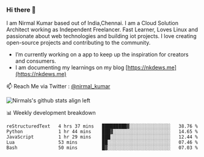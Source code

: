 ### Hi there 👋

 I am Nirmal Kumar based out of India,Chennai. I am a Cloud Solution Architect working as Independent Freelancer. Fast Learner, Loves Linux and passionate about web technologies and building iot projects. I love creating open-source projects and contributing to the community.

- I’m currently working on a app to keep up the inspiration for creators and consumers.
- I am documenting my learnings on my blog [https://nkdews.me](https://nkdews.me)

📫 Reach Me via  Twitter : [@nirmal_kumar](https://twitter.com/nirmal_kumar)

![Nirmals's github stats align left](https://github-readme-stats.vercel.app/api?username=nk-gears&show_icons=true)


📊 Weekly development breakdown

<!--START_SECTION:waka-->
```text
reStructuredText   4 hrs 37 mins   █████████▓░░░░░░░░░░░░░░░   38.76 % 
Python             1 hr 44 mins    ███▓░░░░░░░░░░░░░░░░░░░░░   14.65 % 
JavaScript         1 hr 29 mins    ███░░░░░░░░░░░░░░░░░░░░░░   12.44 % 
Lua                53 mins         ██░░░░░░░░░░░░░░░░░░░░░░░   07.46 % 
Bash               50 mins         █▓░░░░░░░░░░░░░░░░░░░░░░░   07.03 % 
```
<!--END_SECTION:waka-->


